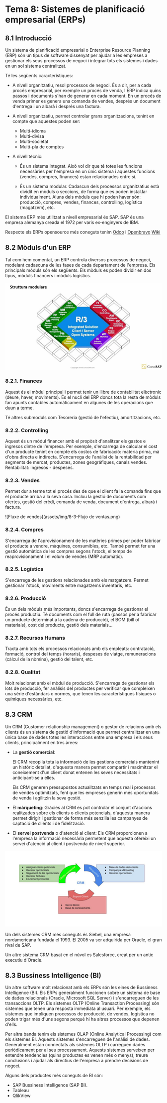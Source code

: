 # Tema 8: Sistemes de planificació empresarial (ERPs)

## 8.1 Introducció

Un sistema de planificació empresarial o Enterprise Resource Planning (ERP) són un tipus de software dissenyat per ajudar a les empreses a gestionar els seus processos de negoci i integrar tots els sistemes i dades en un sol sistema centralitzat.

Té les següents característiques:

* A nivell organitzatiu, resol processos de negoci. És a dir, per a cada procés empresarial, per exemple un procés de venda, l'ERP indica quins passos i documents s'han de generar en cada moment. En un procés de venda primer es genera una comanda de vendes, després un document d'entrega i un albarà i després una factura.

* A nivell organitzatiu, permet controlar grans organitzacions, tenint en compte que aquestes poden ser:
    * Multi-idioma
    * Multi-divisa
    * Multi-societat
    * Multi-pla de comptes

* A nivell tècnic:
    * És un sistema integrat. Això vol dir que té totes les funcions necessàries per l'empresa en un únic sistema i aquestes funcions (vendes, compres, finances) estan relacionades entre si.

    * És un sistema modular. Cadascun dels processos organitzatius està dividit en mòduls o seccions, de forma que es poden instal.lar individualment. Aluns dels mòduls que hi poden haver són: producció, compres, vendes, finances, controlling, logística (magatzem), etc.

El sistema ERP més utilitzat a nivell empresarial és SAP. SAP és una empresa alemanya creada el 1972 per varis ex-enginyers de IBM. 

Respecte els ERPs opensource més coneguts tenim [Odoo](https://www.odoo.com/es_ES) i [Openbravo](https://www.openbravo.com/es) [Wiki](http://wiki.openbravo.com/wiki/Installation/Ubuntu)

## 8.2 Mòduls d'un ERP

Tal com hem comentat, un ERP controla diversos processos de negoci, modelant cadascuna de les fases de cada departament de l'empresa. Els principals mòduls són els següents. Els mòduls es poden dividir en dos tipus, mòduls financers i mòduls logístics.

![Mòduls d'un ERP](assets/img/8-2-SAP-R3-modules.jpg)

### 8.2.1. Finances

Aquest és el mòdul principal i permet tenir un llibre de contabilitat elèctronic (deure, haver, moviments). És el nucli del ERP doncs tota la resta de mòduls fan apunts contables automàticament en algunes de les operacions que duun a terme.

Té altres submoduls com Tesoreria (gestió de l'efectiu), amortitzacions, etc.

### 8.2.2. Controlling

Aquest és un mòdul financer amb el propòsit d'analitzar els gastos e ingresos dintre de l'empresa. Per exemple, s'encarrega de calcular el cost d'un producte tenint en compte els costos de fabricació: materia prima, mà d'obra directa e indirecta. S'encarrega de l'anàlisi de la rentabilidad per segments de mercat, productes, zones geográfiques, canals vendes. Rentabilitat: ingresos - despeses.

### 8.2.3. Vendes

Permet dur a terme tot el procés des de que el client fa la comanda fins que el producte arriba a la seva casa. Inclou la gestió de documents com ofertes, gestió del crèdi, comanda de venda, document d'entrega, albarà i factura. 

![Fluxe de vendes](assets/img/8-3-Flujo de ventas.png)

### 8.2.4. Compres

S'encarrega de l'aprovisionament de les matèries primes per poder fabricar el producte a vendre, màquines, consumibles, etc. També permet fer una gestió automàtica de les compres segons l'stock, el temps de reaprovisionament i el volum de vendes (MRP automàtic).

### 8.2.5. Logística

S'encarrega de les gestions relacionades amb els matgatzem. Permet gestionar l'stock, moviments entre magatzems inventaris, etc.

### 8.2.6. Producció

És un dels mòduls més importants, doncs s'encarrega de gestionar el procés productiu. Té documents com el full de ruta (passos per a fabricar un producte determinat a la cadena de producció), el BOM (bill of materials), cost del producte, gestió dels materials...

### 8.2.7. Recursos Humans

Tracta amb tots els processos relacionats amb els empleats: contratació, formació, control del temps (horaris), despeses de viatge, remuneracions (càlcul de la nòmina), gestió del talent, etc.

### 8.2.8. Qualitat 

Molt relacionat amb el mòdul de producció. S'encarrega de gestionar els lots de producció, fer anàlisis del productes per verificar que compleixen una sèrie d'estàndars o normes, que tenen les característiques físiques o químiques necessàries, etc.

## 8.3 CRM

Un CRM (Customer relationship management) o gestor de relacions amb els clients és un sistema de gestió d'informació que permet centralitzar en una única base de dades totes les interaccions entre una empresa i els seus clients, principalment en tres àrees:

* La **gestió comercial**:

    El CRM recopila tota la informació de les gestions comercials mantenint un històric detallat, d'aquesta manera permet compartir i maximitzar el coneixement d'un client donat entenen les seves necessitats i anticipant-se a elles.

    Els CRM generen pressupostos actualitzats en temps real i processos de vendes optimitzats, fent que les empreses generin més oportunitats de venda i agilitzin la seva gestió.


* El **màrqueting**: Gràcies al CRM es pot controlar el conjunt d'accions realitzades sobre els clients o clients potencials, d'aquesta manera permet dirigir i gestionar de forma més senzilla les campanyes de captació de clients i de fidelització.

* El **servei postvenda** o d'atenció al client: Els CRM proporcionen a l'empresa la informació necessària permetent que aquesta ofereixi un servei d'atenció al client i postvenda de nivell superior.

![Gestió de processos amb CRM](assets/img/8-1-CRM.jpg)

Un dels sistemes CRM més coneguts és Siebel, una empresa nordamericana fundada el 1993. El 2005 va ser adquirida per Oracle, el gran rival de SAP.

Un altre sistema CRM basat en el núvol es Salesforce, creat per un antic executiu d'Oracle.

## 8.3 Bussiness Intelligence (BI)

Un altre software molt relacionat amb els ERPs són les eines de Bussiness Intelligence (BI). Els ERPs generalment funcionen sobre un sistema de base de dades relacionals (Oracle, Microsoft SQL Server) i s'encarreguen de les transaccions OLTP. Els sistemes OLTP (Online Transaction Processing) són sistemes que tenen una resposta immediata al usuari. Per exemple, els sistemes que impliquen processos de producció, de vendes, logística no poden trigar més d'uns segons perquè hi ha altres processos que depenen d'ells.

Per altra banda tenim els sistemes OLAP (Online Analytical Processing) com els sistemes BI. Aquests sistemes s'encarreguen de l'anàlisi de dades. Generalment estan connectats als sistemes OLTP i carreguen dades periòdicament per al seu processament. Aquests sistemes serveixen per entendre tendencies (quins productes es venen més o menys), treure conclusions i ajudar als directius de l'empresa a prendre decisions de negoci.

Alguns dels productes més coneguts de BI són:

* SAP Bussiness Intelligence (SAP BI).
* Tableau
* QlikView